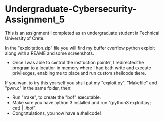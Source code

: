 # Undergraduate-Cybersecurity-Assignment_5
This is an assignment I completed as an undergraduate student in Technical University of Crete.

In the "exploitation.zip" file you will find my buffer overflow python exploit along with a REAME and some screenshots.
- Once I was able to control the instruction pointer, I redirected the program to a location in memory where I had
both write and execute priviledges, enabling me to place and run custom shellcode there.

If you want to try this yourself you shall put my "exploit.py", "Makefile" and "pwn.c" in the same folder, then:
- Run "make", to create the "bof" executable.
- Make sure you have python 3 installed and run "(python3 exploit.py; cat) | ./bof".
- Congratulations, you now have a shellcode!
